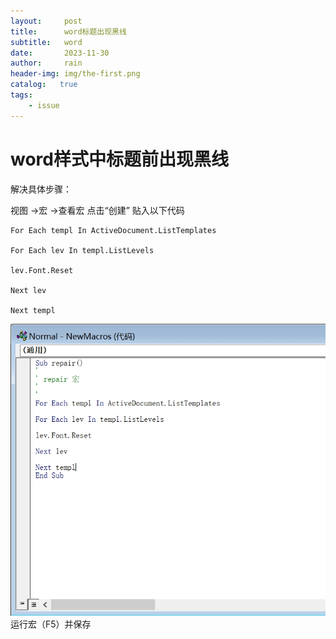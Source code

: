 ```yaml
---
layout:     post
title:      word标题出现黑线
subtitle:   word
date:       2023-11-30
author:     rain
header-img: img/the-first.png
catalog:   true
tags:
    - issue
---
```

# word样式中标题前出现黑线
解决具体步骤：

视图 ->宏 ->查看宏
点击“创建”
贴入以下代码
```
For Each templ In ActiveDocument.ListTemplates

For Each lev In templ.ListLevels

lev.Font.Reset

Next lev

Next templ
```
![image](https://github.com/rain966/rain966.github.io/blob/master/img-post/2023-11-30-word%E6%A0%87%E9%A2%98%E5%87%BA%E7%8E%B0%E9%BB%91%E7%BA%BF/%E5%BE%AE%E4%BF%A1%E6%88%AA%E5%9B%BE_20231130170216.png)
运行宏（F5）并保存
